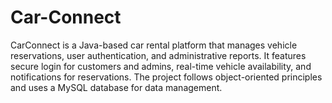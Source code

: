 # Car-Connect
CarConnect is a Java-based car rental platform that manages vehicle reservations, user authentication, and administrative reports. It features secure login for customers and admins, real-time vehicle availability, and notifications for reservations. The project follows object-oriented principles and uses a MySQL database for data management.
